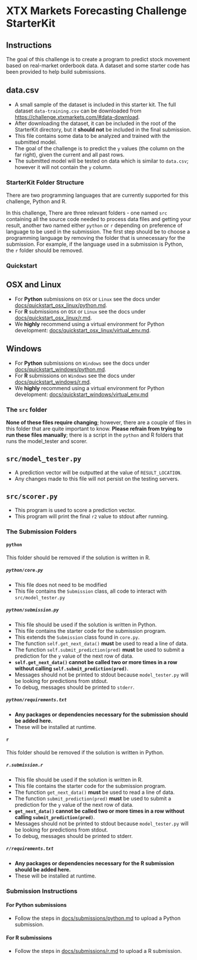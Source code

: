 # XTX Markets Forecasting Challenge StarterKit

## Instructions

The goal of this challenge is to create a program to predict stock movement based on real-market orderbook data. A dataset and some starter code has been provided to help build submissions.

## data.csv
* A small sample of the dataset is included in this starter kit. The full dataset `data-training.csv` can be downloaded from https://challenge.xtxmarkets.com/#data-download.
* After downloading the dataset, it can be included in the root of the StarterKit directory, but it **should not** be included in the final submission.
* This file contains some data to be analyzed and trained with the submitted model. 
* The goal of the challenge is to predict the `y` values (the column on the far right), given the current and all past rows. 
* The submitted model will be tested on data which is similar to `data.csv`; however it will not contain the `y` column.

### StarterKit Folder Structure

There are two programming languages that are currently supported for this challenge, Python and R.

In this challenge, There are three relevant folders - one named `src` containing all the source code needed to process data 
files and getting your result, another two named either `python` or `r` depending on preference of language to be used in the 
submission. The first step should be to choose a programming language by removing the folder that is unnecessary for the 
submission. For example, if the language used in a submission is Python, the `r` folder should be removed.

### Quickstart

## OSX and Linux

* For **Python** submissions on `OSX` or `Linux` see the docs under [docs/quickstart_osx_linux/python.md](docs/quickstart_osx_linux/python.md).
* For **R** submissions on `OSX` or `Linux` see the docs under [docs/quickstart_osx_linux/r.md](docs/quickstart_osx_linux/r.md).
* We **highly** recommend using a virtual environment for Python development: [docs/quickstart_osx_linux/virtual_env.md](docs/quickstart_osx_linux/virtual_env.md).

## Windows

* For **Python** submissions on `Windows` see the docs under [docs/quickstart_windows/python.md](docs/quickstart_windows/python.md).
* For **R** submissions on `Windows` see the docs under [docs/quickstart_windows/r.md](docs/quickstart_windows/r.md).
* We **highly** recommend using a virtual environment for Python development: [docs/quickstart_windows/virtual_env.md](docs/quickstart_windows/virtual_env.md)

### The `src` folder

**None of these files require changing**; however, there are a couple of files in this folder that are quite important to know.
**Please refrain from trying to run these files manually**; there is a script in the `python` and R folders that runs the model_tester and scorer.

## `src/model_tester.py`
* A prediction vector will be outputted at the value of `RESULT_LOCATION`.
* Any changes made to this file will not persist on the testing servers.

## `src/scorer.py`
* This program is used to score a prediction vector.
* This program will print the final `r2` value to stdout after running.

### The Submission Folders

#### `python`

This folder should be removed if the solution is written in R.

##### `python/core.py`
* This file does not need to be modified
* This file contains the `Submission` class, all code to interact with `src/model_tester.py`

##### `python/submission.py`
* This file should be used if the solution is written in Python.
* This file contains the starter code for the submission program.
* This extends the `Submission` class found in `core.py`.
* The function `self.get_next_data()` **must** be used to read a line of data.
* The function `self.submit_prediction(pred)` **must** be used to submit a prediction for the `y` value of the next row of data.
* **`self.get_next_data()` cannot be called two or more times in a row without calling `self.submit_prediction(pred)`**.
* Messages should not be printed to stdout because `model_tester.py` will be looking for predictions from stdout.
* To debug, messages should be printed to `stderr`.

##### `python/requirements.txt`
* **Any packages or dependencies necessary for the submission should be added here.**
* These will be installed at runtime.

#### `r`

This folder should be removed if the solution is written in Python.

##### `r.submission.r`
* This file should be used if the solution is written in R.
* This file contains the starter code for the submission program.
* The function `get_next_data()` **must** be used to read a line of data.
* The function `submit_prediction(pred)` **must** be used to submit a prediction for the `y` value of the next row of data.
* **`get_next_data()` cannot be called two or more times in a row without calling `submit_prediction(pred)`**.
* Messages should not be printed to stdout because `model_tester.py` will be looking for predictions from stdout.
* To debug, messages should be printed to stderr.

##### `r/requirements.txt`
* **Any packages or dependencies necessary for the R submission should be added here.**
* These will be installed at runtime.

### Submission Instructions

#### For Python submissions

* Follow the steps in [docs/submissions/python.md](docs/submissions/python.md) to upload a Python submission.

#### For R submissions

* Follow the steps in [docs/submissions/r.md](docs/submissions/r.md) to upload a R submission.
